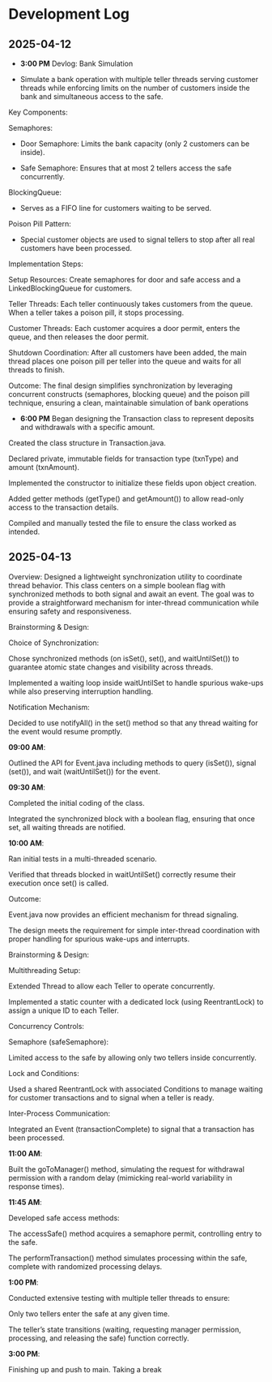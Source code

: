 # Development Log

## 2025-04-12

- **3:00 PM**
  Devlog: Bank Simulation

- Simulate a bank operation with multiple teller threads serving customer threads while enforcing limits on the number of customers inside the bank and simultaneous access to the safe.

Key Components:

Semaphores:

- Door Semaphore: Limits the bank capacity (only 2 customers can be inside).

- Safe Semaphore: Ensures that at most 2 tellers access the safe concurrently.

BlockingQueue:

- Serves as a FIFO line for customers waiting to be served.

Poison Pill Pattern:

- Special customer objects are used to signal tellers to stop after all real customers have been processed.

Implementation Steps:

Setup Resources:
Create semaphores for door and safe access and a LinkedBlockingQueue for customers.

Teller Threads:
Each teller continuously takes customers from the queue. When a teller takes a poison pill, it stops processing.

Customer Threads:
Each customer acquires a door permit, enters the queue, and then releases the door permit.

Shutdown Coordination:
After all customers have been added, the main thread places one poison pill per teller into the queue and waits for all threads to finish.

Outcome:
The final design simplifies synchronization by leveraging concurrent constructs (semaphores, blocking queue) and the poison pill technique, ensuring a clean, maintainable simulation of bank operations

- **6:00 PM**
  Began designing the Transaction class to represent deposits and withdrawals with a specific amount.

Created the class structure in Transaction.java.

Declared private, immutable fields for transaction type (txnType) and amount (txnAmount).

Implemented the constructor to initialize these fields upon object creation.

Added getter methods (getType() and getAmount()) to allow read-only access to the transaction details.

Compiled and manually tested the file to ensure the class worked as intended.

## 2025-04-13

Overview:
Designed a lightweight synchronization utility to coordinate thread behavior. This class centers on a simple boolean flag with synchronized methods to both signal and await an event. The goal was to provide a straightforward mechanism for inter-thread communication while ensuring safety and responsiveness.

Brainstorming & Design:

Choice of Synchronization:

Chose synchronized methods (on isSet(), set(), and waitUntilSet()) to guarantee atomic state changes and visibility across threads.

Implemented a waiting loop inside waitUntilSet to handle spurious wake-ups while also preserving interruption handling.

Notification Mechanism:

Decided to use notifyAll() in the set() method so that any thread waiting for the event would resume promptly.

**09:00 AM**:

Outlined the API for Event.java including methods to query (isSet()), signal (set()), and wait (waitUntilSet()) for the event.

**09:30 AM**:

Completed the initial coding of the class.

Integrated the synchronized block with a boolean flag, ensuring that once set, all waiting threads are notified.

**10:00 AM**:

Ran initial tests in a multi-threaded scenario.

Verified that threads blocked in waitUntilSet() correctly resume their execution once set() is called.

Outcome:

Event.java now provides an efficient mechanism for thread signaling.

The design meets the requirement for simple inter-thread coordination with proper handling for spurious wake-ups and interrupts.

Brainstorming & Design:

Multithreading Setup:

Extended Thread to allow each Teller to operate concurrently.

Implemented a static counter with a dedicated lock (using ReentrantLock) to assign a unique ID to each Teller.

Concurrency Controls:

Semaphore (safeSemaphore):

Limited access to the safe by allowing only two tellers inside concurrently.

Lock and Conditions:

Used a shared ReentrantLock with associated Conditions to manage waiting for customer transactions and to signal when a teller is ready.

Inter-Process Communication:

Integrated an Event (transactionComplete) to signal that a transaction has been processed.

**11:00 AM**:

Built the goToManager() method, simulating the request for withdrawal permission with a random delay (mimicking real-world variability in response times).

**11:45 AM**:

Developed safe access methods:

The accessSafe() method acquires a semaphore permit, controlling entry to the safe.

The performTransaction() method simulates processing within the safe, complete with randomized processing delays.

**1:00 PM**:

Conducted extensive testing with multiple teller threads to ensure:

Only two tellers enter the safe at any given time.

The teller’s state transitions (waiting, requesting manager permission, processing, and releasing the safe) function correctly.

**3:00 PM**:

Finishing up and push to main. Taking a break
